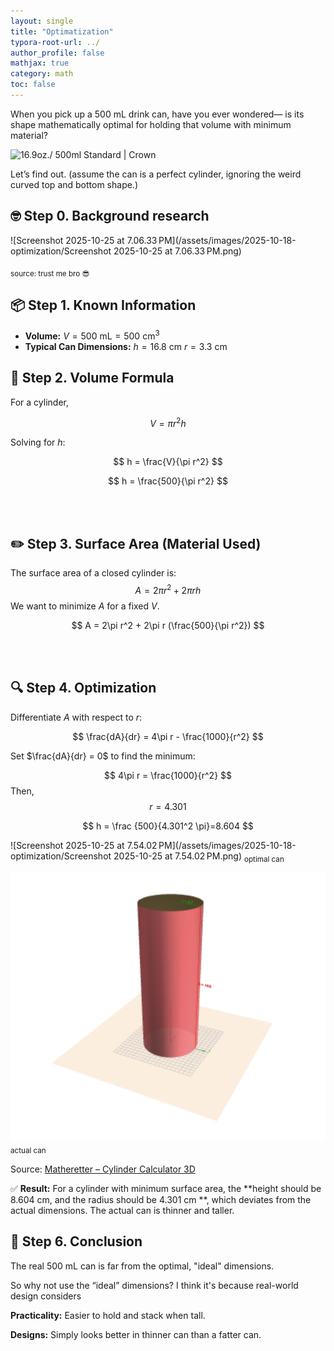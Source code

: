 ```yaml
---
layout: single
title: "Optimatization"
typora-root-url: ../
author_profile: false
mathjax: true
category: math
toc: false
---
```


When you pick up a 500 mL drink can, have you ever wondered—
 is its shape mathematically optimal for holding that volume with minimum material?

![16.9oz./ 500ml Standard | Crown](https://www.crowncork.com/sites/default/files/styles/can_large/public/2022-04/Standard-16.9oz.-211-Can-500ml-2x.jpg?itok=_t0dm8UP)

Let’s find out.
 (assume the can is a perfect cylinder, ignoring the weird curved top and bottom shape.)

## 🤓 Step 0. Background research

![Screenshot 2025-10-25 at 7.06.33 PM](/assets/images/2025-10-18-optimization/Screenshot 2025-10-25 at 7.06.33 PM.png)

<sub> source: trust me bro 😎

## 📦 Step 1. Known Information

- **Volume:** $V = 500\ \text{mL} = 500\ \text{cm}^3$
- **Typical Can Dimensions:**
   $h = 16.8\ \text{cm}$
   $r = 3.3\ \text{cm}$

## 📐 Step 2. Volume Formula

For a cylinder,


$$
V = \pi r^2 h
$$


Solving for $h$:

$$
h = \frac{V}{\pi r^2}
$$



$$
h = \frac{500}{\pi r^2}
$$


​				
​					

## ✏️ Step 3. Surface Area (Material Used)

The surface area of a closed cylinder is:
$$
A = 2\pi r^2 + 2\pi r h
$$
We want to minimize $A$ for a fixed $V$.


$$
A = 2\pi r^2 + 2\pi r (\frac{500}{\pi r^2})
$$


​				
​					

## 🔍 Step 4. Optimization

Differentiate $A$ with respect to $r$:


$$
\frac{dA}{dr} = 4\pi r - \frac{1000}{r^2}
$$


Set $\frac{dA}{dr} = 0$ to find the minimum:


$$
4\pi r = \frac{1000}{r^2}
$$
Then, 
$$
r=4.301
$$



$$
h = \frac {500}{4.301^2 \pi}=8.604
$$


![Screenshot 2025-10-25 at 7.54.02 PM](/assets/images/2025-10-18-optimization/Screenshot 2025-10-25 at 7.54.02 PM.png) <sub> optimal can

![image-20251025200052939](/assets/images/2025-10-18-optimization/image-20251025200052939.png)<sub> actual can

Source: [Matheretter – Cylinder Calculator 3D](https://www.matheretter.de/calc/cylinder)



✅ **Result:** For a cylinder with minimum surface area,
 the **height should be 8.604 cm, and the radius should be 4.301 cm **, which deviates from the actual dimensions. The actual can is thinner and taller. 

## 🧠 Step 6. Conclusion

The real 500 mL can is far from the optimal, "ideal" dimensions.

So why not use the “ideal” dimensions? I think it's because real-world design considers

**Practicality:** Easier to hold and stack when tall.

**Designs:** Simply looks better in thinner can than a fatter can.
